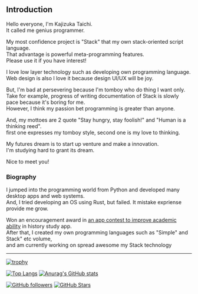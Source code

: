 ## Introduction

Hello everyone, I'm Kajizuka Taichi.<br>
It called me genius programmer.

My most confidence project is "Stack" that my own stack-oriented script language.<br>
That advantage is powerful meta-programming features.<br>
Please use it if you have interest!

I love low layer technology such as developing own programming language.<br>
Web design is also I love it because design UI/UX will be joy.

But, I'm bad at persevering because I'm tomboy who do thing I want only.<br>
Take for example, progress of writing documentation of Stack is slowly pace because it's boring for me.<br>
However, I think my passion bet programming is greater than anyone.<br>

And, my mottoes are 2 quote "Stay hungry, stay foolish!" and "Human is a thinking reed".<br>
first one expresses my tomboy style, second one is my love to thinking.<br>

My futures dream is to start up venture and make a innovation.<br>
I'm studying hard to grant its dream.

Nice to meet you! 

### Biography

I jumped into the programming world from Python and developed many desktop apps and web systems. <br>
And, I tried developing an OS using Rust, but failed. It mistake expriense provide me grow.

Won an encouragement award in [an app contest to improve academic ability](https://www-gakuryokuup-com.translate.goog/past_entries/4th/winners_4th?_x_tr_sl=auto&_x_tr_tl=en&_x_tr_hl=en#h.vims7ptiso7w) in history study app. <br>
After that, I created my own programming languages such as "Simple" and Stack" etc volume, <br>
and am currently working on spread awesome my Stack technology

-----

[![trophy](https://github-profile-trophy.vercel.app/?username=KajizukaTaichi)](https://github.com/ryo-ma/github-profile-trophy)

[![Top Langs](https://github-readme-stats.vercel.app/api/top-langs/?username=KajizukaTaichi)](https://github.com/anuraghazra/github-readme-stats)
[![Anurag's GitHub stats](https://github-readme-stats.vercel.app/api?username=KajizukaTaichi&show_icons=true&bg_color=30,e96443,904e95&title_color=fff&text_color=fff)](https://github.com/KajizukaTaichi)

[![GitHub followers](https://img.shields.io/github/followers/KajizukaTaichi?style=social)](https://github.com/KajizukaTaichi?tab=followers)
[![GitHub Stars](https://img.shields.io/github/stars/KajizukaTaichi?style=social)](https://github.com/KajizukaTaichi?tab=stars)
